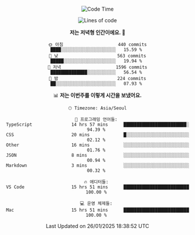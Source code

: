 <div align='center'>
 
<!--START_SECTION:waka-->
![Code Time](http://img.shields.io/badge/Code%20Time-4%2C102%20hrs%2035%20mins-blue)

![Lines of code](https://img.shields.io/badge/%EC%A0%80%EB%8A%94%20%EC%97%AC%ED%83%9C%EA%B9%8C%EC%A7%80%20-1.5%20million%20%EC%A4%84%EC%9D%98%20%EC%BD%94%EB%93%9C%EB%A5%BC%20%EC%9E%91%EC%84%B1%ED%96%88%EC%96%B4%EC%9A%94.-blue)

**저는 저녁형 인간이에요. 🦉** 

```text
🌞 아침                     440 commits         ████░░░░░░░░░░░░░░░░░░░░░   15.59 % 
🌆 낮　                     563 commits         █████░░░░░░░░░░░░░░░░░░░░   19.94 % 
🌃 저녁                     1596 commits        ██████████████░░░░░░░░░░░   56.54 % 
🌙 밤　                     224 commits         ██░░░░░░░░░░░░░░░░░░░░░░░   07.93 % 
```


📊 **저는 이번주를 이렇게 시간을 보냈어요.** 

```text
🕑︎ Timezone: Asia/Seoul

💬 프로그래밍 언어들: 
TypeScript               14 hrs 57 mins      ████████████████████████░   94.39 % 
CSS                      20 mins             █░░░░░░░░░░░░░░░░░░░░░░░░   02.12 % 
Other                    16 mins             ░░░░░░░░░░░░░░░░░░░░░░░░░   01.76 % 
JSON                     8 mins              ░░░░░░░░░░░░░░░░░░░░░░░░░   00.94 % 
Markdown                 3 mins              ░░░░░░░░░░░░░░░░░░░░░░░░░   00.32 % 

🔥 에디터들: 
VS Code                  15 hrs 51 mins      █████████████████████████   100.00 % 

💻 운영 체제들: 
Mac                      15 hrs 51 mins      █████████████████████████   100.00 % 
```


 Last Updated on 26/01/2025 18:38:52 UTC
<!--END_SECTION:waka-->
 </div>
<!---
Emewjin/Emewjin is a ✨ special ✨ repository because its `README.md` (this file) appears on your GitHub profile.
You can click the Preview link to take a look at your changes.
--->
